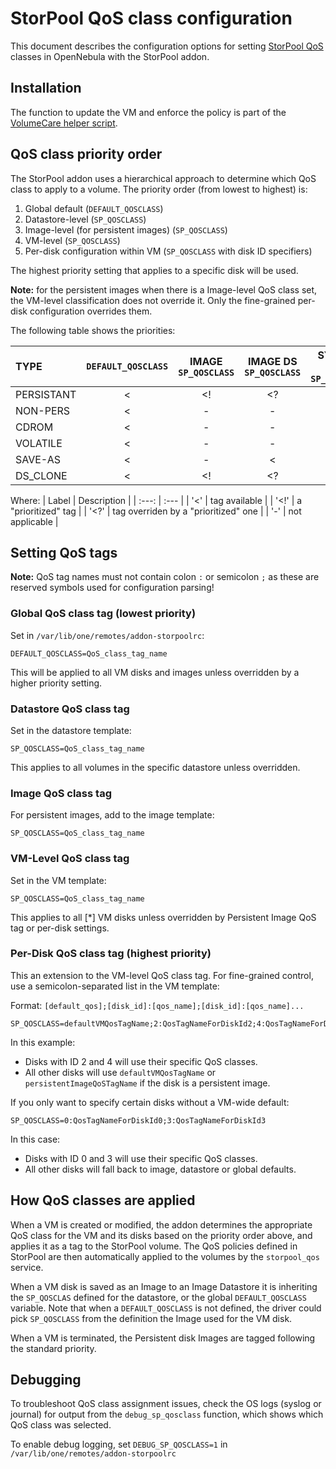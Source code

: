 # StorPool QoS class configuration

This document describes the configuration options for setting [StorPool QoS](https://kb.storpool.com/admin_guide/qos.html) classes in OpenNebula with the StorPool addon.

## Installation

The function to update the VM and enforce the policy is part of the [VolumeCare helper script](volumecare.md).

## QoS class priority order

The StorPool addon uses a hierarchical approach to determine which QoS class to apply to a volume. The priority order (from lowest to highest) is:

1. Global default (`DEFAULT_QOSCLASS`)
2. Datastore-level (`SP_QOSCLASS`)
3. Image-level (for persistent images) (`SP_QOSCLASS`)
4. VM-level (`SP_QOSCLASS`)
5. Per-disk configuration within VM (`SP_QOSCLASS` with disk ID specifiers)

The highest priority setting that applies to a specific disk will be used.

**Note:** for the persistent images when there is a Image-level QoS class set, the VM-level classification does not override it. Only the fine-grained per-disk configuration overrides them.

The following table shows the priorities:

|   TYPE   | `DEFAULT_QOSCLASS` | IMAGE `SP_QOSCLASS` | IMAGE DS `SP_QOSCLASS` | SYSTEM DS `SP_QOSCLASS` | VM `SP_QOSCLASS` | VM DISK `SP_QOSCLASS` |
|   :---   |  :---:  | :---: |  :---:  |   :---:  | :---: |  :---:  |
|PERSISTANT|    <    |   <!  |    <?   |    <?    |   <?  |    <    |
|NON-PERS  |    <    |   -   |    -    |    <     |   <   |    <    |
|CDROM     |    <    |   -   |    -    |    <     |   <   |    <    |
|VOLATILE  |    <    |   -   |    -    |    <     |   <   |    <    |
|SAVE-AS   |    <    |   -   |    <    |    -     |   -   |    -    |
|DS_CLONE  |    <    |   <!  |    <?   |    -     |   -   |    -    |

Where:
| Label | Description |
| :---: | :---        |
| '<' | tag available |
| '<!' | a "prioritized" tag |
| '<?' | tag overriden by a "prioritized" one |
| '-' | not applicable |

## Setting QoS tags

**Note:** QoS tag names must not contain colon `:` or semicolon `;` as these are reserved symbols used for configuration parsing!


### Global QoS class tag (lowest priority)

Set in `/var/lib/one/remotes/addon-storpoolrc`:

```
DEFAULT_QOSCLASS=QoS_class_tag_name
```

This will be applied to all VM disks and images unless overridden by a higher priority setting.

### Datastore QoS class tag

Set in the datastore template:

```
SP_QOSCLASS=QoS_class_tag_name
```

This applies to all volumes in the specific datastore unless overridden.

### Image QoS class tag

For persistent images, add to the image template:

```
SP_QOSCLASS=QoS_class_tag_name
```

### VM-Level QoS class tag

Set in the VM template:

```
SP_QOSCLASS=QoS_class_tag_name
```
This applies to all [*] VM disks unless overridden by Persistent Image QoS tag or per-disk settings.


### Per-Disk QoS class tag (highest priority)

This an extension to the VM-level QoS class tag.
For fine-grained control, use a semicolon-separated list in the VM template:

Format: `[default_qos];[disk_id]:[qos_name];[disk_id]:[qos_name]...`

```
SP_QOSCLASS=defaultVMQosTagName;2:QosTagNameForDiskId2;4:QosTagNameForDiskId4
```

In this example:

- Disks with ID 2 and 4 will use their specific QoS classes.
- All other disks will use `defaultVMQosTagName` or `persistentImageQoSTagName` if the disk is a persistent image.

If you only want to specify certain disks without a VM-wide default:

```
SP_QOSCLASS=0:QosTagNameForDiskId0;3:QosTagNameForDiskId3
```

In this case:

- Disks with ID 0 and 3 will use their specific QoS classes.
- All other disks will fall back to image, datastore or global defaults.

## How QoS classes are applied

When a VM is created or modified, the addon determines the appropriate QoS class for the VM and its disks based on the priority order above, and applies it as a tag to the StorPool volume. The QoS policies defined in StorPool are then automatically applied to the volumes by the `storpool_qos` service.

When a VM disk is saved as an Image to an Image Datastore it is inheriting the `SP_QOSCLAS` defined for the datastore, or the global `DEFAULT_QOSCLASS` variable. Note that when a `DEFAULT_QOSCLASS` is not defined, the driver could pick `SP_QOSCLASS` from the definition the Image used for the VM disk.

When a VM is terminated, the Persistent disk Images are tagged following the standard priority.

## Debugging

To troubleshoot QoS class assignment issues, check the OS logs (syslog or journal) for output from the `debug_sp_qosclass` function, which shows which QoS class was selected.

To enable debug logging, set
`DEBUG_SP_QOSCLASS=1` in `/var/lib/one/remotes/addon-storpoolrc`
